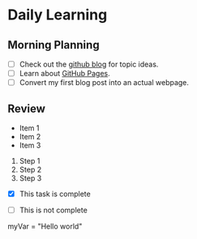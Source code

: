 #  Daily Learning 
##  Morning Planning
- [ ] Check out the [github blog](https://github.blog/) for topic ideas.
- [ ] Learn about [GitHub Pages](https://skills.github.com/#first-day-on-github).
- [ ] Convert my first blog post into an actual webpage.
##  Review


- Item 1
- Item 2
- Item 3



1. Step 1
1. Step 2
1. Step 3


- [x] This task is complete
- [ ] This is not complete


myVar = "Hello world"
